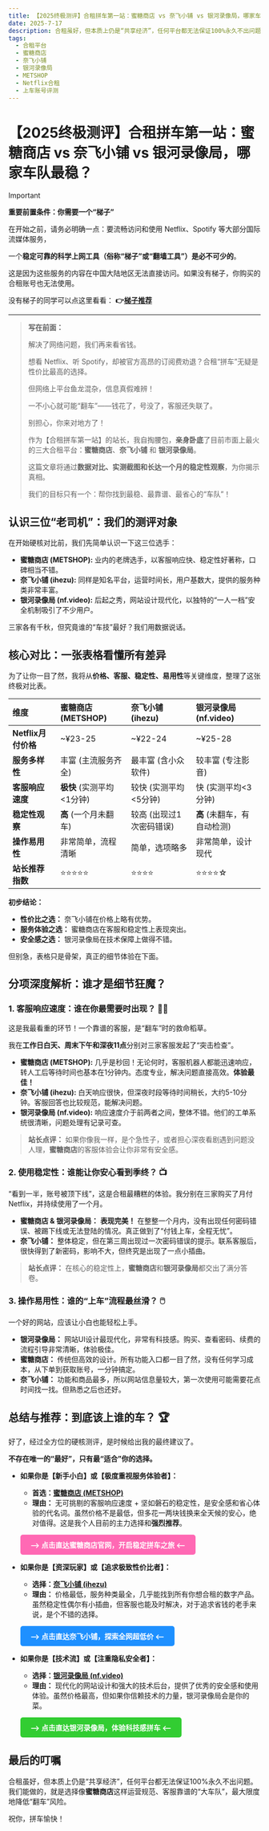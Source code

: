 ```yaml
---
title: 【2025终极测评】合租拼车第一站：蜜糖商店 vs 奈飞小铺 vs 银河录像局，哪家车队最稳？
date: 2025-7-17
description: 合租虽好，但本质上仍是“共享经济”，任何平台都无法保证100%永久不出问题。祝你，拼车愉快！
tags:
  - 合租平台
  - 蜜糖商店
  - 奈飞小铺
  - 银河录像局
  - METSHOP
  - Netflix合租
  - 上车账号评测
---
```

# 【2025终极测评】合租拼车第一站：蜜糖商店 vs 奈飞小铺 vs 银河录像局，哪家车队最稳？

> [!IMPORTANT]
> **重要前置条件：你需要一个“梯子”**
>
> 在开始之前，请务必明确一点：要流畅访问和使用 Netflix、Spotify 等大部分国际流媒体服务，  
>
> 一个**稳定可靠的科学上网工具（俗称“梯子”或“翻墙工具”）是必不可少的**。
>
> 这是因为这些服务的内容在中国大陆地区无法直接访问。如果没有梯子，你购买的合租账号也无法使用。
>
> 没有梯子的同学可以点这里看看： **👉[梯子推荐](https://mahu.blog/evaluation/z3du3x1x/)**

---

> **写在前面：** 
>
>解决了网络问题，我们再来看省钱。
>
>想看 Netflix、听 Spotify，却被官方高昂的订阅费劝退？合租“拼车”无疑是性价比最高的选择。
>
>但网络上平台鱼龙混杂，信息真假难辨！
>
>一不小心就可能“翻车”——钱花了，号没了，客服还失联了。
>
> 别担心，你来对地方了！
> 
> 作为【合租拼车第一站】的站长，我自掏腰包，**亲身卧底**了目前市面上最火的三大合租平台：**蜜糖商店**、**奈飞小铺** 和 **银河录像局**。
>
> 这篇文章将通过**数据对比、实测截图和长达一个月的稳定性观察**，为你揭示真相。
> 
> 我们的目标只有一个：帮你找到最稳、最靠谱、最省心的“车队”！


## 认识三位“老司机”：我们的测评对象

在开始硬核对比前，我们先简单认识一下这三位选手：

*   **蜜糖商店 (METSHOP):** 业内的老牌选手，以客服响应快、稳定性好著称，口碑相当不错。
*   **奈飞小铺 (ihezu):** 同样是知名平台，运营时间长，用户基数大，提供的服务种类非常丰富。
*   **银河录像局 (nf.video):** 后起之秀，网站设计现代化，以独特的“一人一档”安全机制吸引了不少用户。

三家各有千秋，但究竟谁的“车技”最好？我们用数据说话。



## 核心对比：一张表格看懂所有差异

为了让你一目了然，我将从**价格、客服、稳定性、易用性**等关键维度，整理了这张终极对比表。

| 维度 | 蜜糖商店 (METSHOP) | 奈飞小铺 (ihezu) | 银河录像局 (nf.video) |
| :--- | :--- | :--- | :--- |
| **Netflix月付价格** | ~¥23-25 | ~¥22-24 | ~¥25-28 |
| **服务多样性** | 丰富 (主流服务齐全) | 最丰富 (含小众软件) | 较丰富 (专注影音) |
| **客服响应速度** | **极快** (实测平均<1分钟) | 较快 (实测平均<5分钟) | 快 (实测平均<3分钟) |
| **稳定性观察** | **高** (一个月未翻车) | 较高 (出现过1次密码错误) | **高** (未翻车，有自动检测) |
| **操作易用性** | 非常简单，流程清晰 | 简单，选项略多 | 非常简单，设计现代 |
| **站长推荐指数** | ⭐⭐⭐⭐⭐ | ⭐⭐⭐⭐ | ⭐⭐⭐⭐☆ |

**初步结论：**
*   **性价比之选：** 奈飞小铺在价格上略有优势。
*   **服务体验之选：** 蜜糖商店在客服和稳定性上表现突出。
*   **安全感之选：** 银河录像局在技术保障上做得不错。

但别急，表格只是骨架，真正的细节体验在下面。


## 分项深度解析：谁才是细节狂魔？

### 1. 客服响应速度：谁在你最需要时出现？ 🙋‍♂️

这是我最看重的环节！一个靠谱的客服，是“翻车”时的救命稻草。

我在**工作日白天、周末下午和深夜11点**分别对三家客服发起了“突击检查”。

*   **蜜糖商店 (METSHOP):** 几乎是秒回！无论何时，客服机器人都能迅速响应，转人工后等待时间也基本在1分钟内。态度专业，解决问题直接高效。**体验最佳！**
*   **奈飞小铺 (ihezu):** 白天响应很快，但深夜时段等待时间稍长，大约5-10分钟。客服回答也比较规范，能解决问题。
*   **银河录像局 (nf.video):** 响应速度介于前两者之间，整体不错。他们的工单系统很清晰，问题处理有记录可查。

> **站长点评：** 如果你像我一样，是个急性子，或者担心深夜看剧遇到问题没人理，**蜜糖商店**的客服体验会让你非常有安全感。

### 2. 使用稳定性：谁能让你安心看到季终？ 📺

“看到一半，账号被顶下线”，这是合租最糟糕的体验。我分别在三家购买了月付Netflix，并持续使用了一个月。

*   **蜜糖商店 & 银河录像局：** **表现完美！** 在整整一个月内，没有出现任何密码错误、被踢下线或无法登陆的情况。真正做到了“付钱上车，全程无忧”。
*   **奈飞小铺：** 整体稳定，但在第三周出现过一次密码错误的提示。联系客服后，很快得到了新密码，影响不大，但终究是出现了一点小插曲。

> **站长点评：** 在核心的稳定性上，**蜜糖商店**和**银河录像局**都交出了满分答卷。

### 3. 操作易用性：谁的“上车”流程最丝滑？ 🖱️

一个好的网站，应该让小白也能轻松上手。

*   **银河录像局：** 网站UI设计最现代化，非常有科技感。购买、查看密码、续费的流程引导非常清晰，体验极佳。
*   **蜜糖商店：** 传统但高效的设计。所有功能入口都一目了然，没有任何学习成本，从下单到获取账号，一分钟搞定。
*   **奈飞小铺：** 功能和商品最多，所以网站信息量较大，第一次使用可能需要花点时间找一找。但熟悉之后也还好。



## 总结与推荐：到底该上谁的车？ 🏆

好了，经过全方位的硬核测评，是时候给出我的最终建议了。

**不存在唯一的“最好”，只有最“适合”你的选择。**

*   **如果你是【新手小白】或【极度重视服务体验者】：**
    *   **首选：[蜜糖商店 (METSHOP)](https://metshop.cn?referrerUserNo=MTUNUM79ALYP)**
    *   **理由：** 无可挑剔的客服响应速度 + 坚如磐石的稳定性，是安全感和省心体验的代名词。虽然价格不是最低，但多花一两块钱换来全天候的安心，绝对值得。这是我个人目前的主力选择和**强烈推荐**。

    <a href="https://metshop.cn?referrerUserNo=MTUNUM79ALYP" target="_blank" style="display:inline-block;padding:10px 20px;background-color:#ff69b4;color:white;text-decoration:none;border-radius:5px;text-align:center;font-weight:bold;">--> 点击直达蜜糖商店官网，开启稳定拼车之旅 <--</a>

*   **如果你是【资深玩家】或【追求极致性价比者】：**
    *   **选择：[奈飞小铺 (ihezu)](https://ihezu.world/Vy4uUS)**
    *   **理由：** 价格最低，服务种类最全，几乎能找到所有你想合租的数字产品。虽然稳定性偶尔有小插曲，但客服也能及时解决，对于追求省钱的老手来说，是个不错的选择。

    <a href="https://ihezu.world/Vy4uUS" target="_blank" style="display:inline-block;padding:10px 20px;background-color:#1e90ff;color:white;text-decoration:none;border-radius:5px;text-align:center;font-weight:bold;">--> 点击直达奈飞小铺，探索全网超低价 <--</a>

*   **如果你是【技术流】或【注重隐私安全者】：**
    *   **选择：[银河录像局 (nf.video)](https://nf.video/UuhPg)**
    *   **理由：** 现代化的网站设计和强大的技术后台，提供了优秀的安全感和使用体验。虽然价格最高，但如果你信赖技术的力量，银河录像局会是你的菜。

    <a href="https://nf.video/UuhPg" target="_blank" style="display:inline-block;padding:10px 20px;background-color:#32cd32;color:white;text-decoration:none;border-radius:5px;text-align:center;font-weight:bold;">--> 点击直达银河录像局，体验科技感拼车 <--</a>




## 最后的叮嘱

合租虽好，但本质上仍是“共享经济”，任何平台都无法保证100%永久不出问题。我们能做的，就是选择像**蜜糖商店**这样运营规范、客服靠谱的“大车队”，最大限度地降低“翻车”风险。

祝你，拼车愉快！
